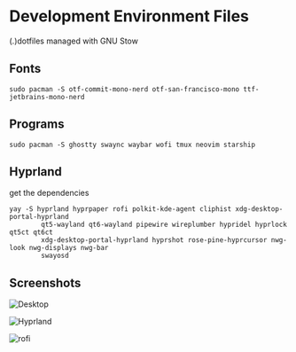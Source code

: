 # Development Environment Files
(.)dotfiles managed with GNU Stow

## Fonts

```
sudo pacman -S otf-commit-mono-nerd otf-san-francisco-mono ttf-jetbrains-mono-nerd
```

## Programs

```
sudo pacman -S ghostty swaync waybar wofi tmux neovim starship
```

## Hyprland

get the dependencies

```
yay -S hyprland hyprpaper rofi polkit-kde-agent cliphist xdg-desktop-portal-hyprland
        qt5-wayland qt6-wayland pipewire wireplumber hypridel hyprlock qt5ct qt6ct
        xdg-desktop-portal-hyprland hyprshot rose-pine-hyprcursor nwg-look nwg-displays nwg-bar
        swayosd
```

## Screenshots

![Desktop](https://i.imgur.com/4fhYUju.png)

![Hyprland](https://i.imgur.com/PcGcmRe.png)

![rofi](https://i.imgur.com/Dygvcl5.png)
